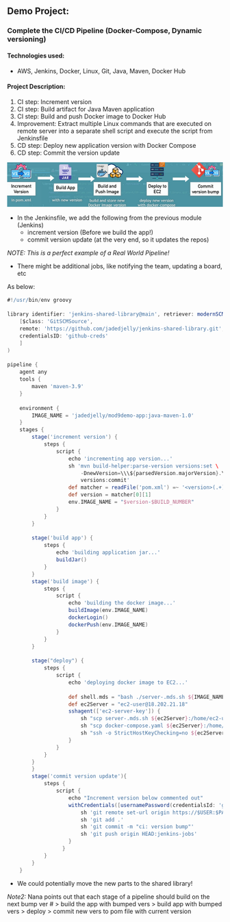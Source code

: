 ## Demo Project: 
### Complete the CI/CD Pipeline (Docker-Compose, Dynamic versioning)

#### Technologies used:
- AWS, Jenkins, Docker, Linux, Git, Java, Maven, Docker Hub

#### Project Description:
1. CI step: Increment version
2. CI step: Build artifact for Java Maven application
3. CI step: Build and push Docker image to Docker Hub
4. Improvement: Extract multiple Linux commands that are executed on remote server into a separate shell script and execute the script from Jenkinsfile
5. CD step: Deploy new application version with Docker Compose
6. CD step: Commit the version update

![M9image01.png](assets/M9image01.png)

- In the Jenkinsfile, we add the following from the previous module (Jenkins)
  - increment version (Before we build the app!)
  - commit version update (at the very end, so it updates the repos)

*NOTE: This is a perfect example of a Real World Pipeline!*
- There might be additional jobs, like notifying the team, updating a board, etc 

As below:

```groovy
#!/usr/bin/env groovy

library identifier: 'jenkins-shared-library@main', retriever: modernSCM(
    [$class: 'GitSCMSource',
    remote: 'https://github.com/jadedjelly/jenkins-shared-library.git',
    credentialsID: 'github-creds'
    ]
)

pipeline {
    agent any
    tools {
        maven 'maven-3.9'
    }

    environment {
        IMAGE_NAME = 'jadedjelly/mod9demo-app:java-maven-1.0'
    }
    stages {
        stage('increment version') {
            steps {
                script {
                    echo 'incrementing app version...'
                    sh 'mvn build-helper:parse-version versions:set \
                        -DnewVersion=\\\${parsedVersion.majorVersion}.\\\${parsedVersion.minorVersion}.\\\${parsedVersion.nextIncrementalVersion} \
                        versions:commit'
                    def matcher = readFile('pom.xml') =~ '<version>(.+)</version>'
                    def version = matcher[0][1]
                    env.IMAGE_NAME = "$version-$BUILD_NUMBER"
                }
            }
        }

        stage('build app') {
            steps {
                echo 'building application jar...'
                buildJar()
            }
        }
        stage('build image') {
            steps {
                script {
                    echo 'building the docker image...'
                    buildImage(env.IMAGE_NAME)
                    dockerLogin()
                    dockerPush(env.IMAGE_NAME)
                }
            }
        }

        stage("deploy") {
            steps {
                script {
                    echo 'deploying docker image to EC2...'

                    def shell.mds = "bash ./server-.mds.sh ${IMAGE_NAME}"
                    def ec2Server = "ec2-user@18.202.21.18"
                    sshagent(['ec2-server-key']) {
                        sh "scp server-.mds.sh ${ec2Server}:/home/ec2-user"
                        sh "scp docker-compose.yaml ${ec2Server}:/home/ec2-user"
                        sh "ssh -o StrictHostKeyChecking=no ${ec2Server} ${shell.mds}"
                    }
                }
            }
        }
        }
        stage('commit version update'){
            steps {
                script {
                    echo "Increment version below commented out"
                    withCredentials([usernamePassword(credentialsId: 'github-creds', passwordVariable: 'PASS', usernameVariable: 'USER')]){
                        sh 'git remote set-url origin https://$USER:$PASS@github.com/jadedjelly/java-maven-app.git'
                        sh 'git add .'
                        sh 'git commit -m "ci: version bump"'
                        sh 'git push origin HEAD:jenkins-jobs'
                    }
                  }
            }
        }
    }
```
- We could potentially move the new parts to the shared library!

*Note2:*
Nana points out that each stage of a pipeline should build on the next 
bump ver # > build the app with bumped vers > build app with bumped vers > deploy > commit new vers to pom file with current version 



